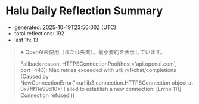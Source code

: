# Halu Daily Reflection Summary
- generated: 2025-10-19T23:50:00Z (UTC)
- total reflections: 192
- last 1h: 13

> ※ OpenAI未使用（または失敗）。最小要約を表示しています。

> Fallback reason: HTTPSConnectionPool(host='api.openai.com', port=443): Max retries exceeded with url: /v1/chat/completions (Caused by NewConnectionError('<urllib3.connection.HTTPSConnection object at 0x7fff11e99d10>: Failed to establish a new connection: [Errno 111] Connection refused'))
